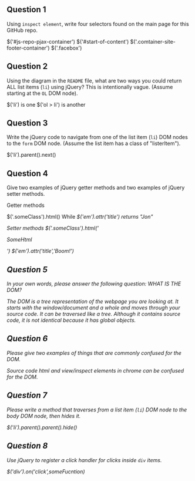 ## Question 1

Using `inspect element`, write four selectors found on the main page for this
GitHub repo.

<!-- your answer starts here -->
$('#js-repo-pjax-container')
$('#start-of-content')
$('.comtainer-site-footer-container')
$('.facebox')
<!-- your answer ends here -->

## Question 2

Using the diagram in the `README` file, what are two ways you could return ALL
list items (`li`) using jQuery? This is intentionally vague. (Assume starting
at the `OL` DOM node).

<!-- your answer starts here -->
$('li') is one
$('ol > li') is another
<!-- your answer ends here -->

## Question 3

Write the jQuery code to navigate from one of the list item (`li`) DOM nodes to
the `form` DOM node. (Assume the list item has a class of "listerItem").

<!-- your answer starts here -->
$('li').parent().next()
<!-- your answer ends here -->

## Question 4

Give two examples of jQuery getter methods and two examples of jQuery setter
methods.

<!-- your answer starts here -->
Getter methods

$('.someClass').html()
While <em title ="Jon">
$('em').attr('title') returns "Jon"

Setter methods
$('.someClass').html('<p>SomeHtml</p>')
$('em').attr('title','Boom!')
<!-- your answer ends here -->

## Question 5

In your own words, please answer the following question: WHAT IS THE DOM?

<!-- your answer starts here -->
The DOM is a tree representation of the webpage you are looking at.  It starts with the window/document and a whole and moves through your source code.  It can be traversed like a tree.  Although it contains source code, it is not identical because it has global objects.
<!-- your answer ends here -->

## Question 6

Please give two examples of things that are commonly confused for the DOM.

<!-- your answer starts here -->
Source code html and view/inspect elements in chrome can be confused for the DOM.
<!-- your answer ends here -->

## Question 7

Please write a method that traverses from a list item (`li`) DOM node to the
body DOM node, then hides it.

<!-- your answer starts here -->
$('li').parent().parent().hide()
<!-- your answer ends here -->

## Question 8

Use jQuery to register a click handler for clicks inside `div` items.

<!-- your answer starts here -->
$('div').on('click',someFucntion)
<!-- your answer ends here -->
